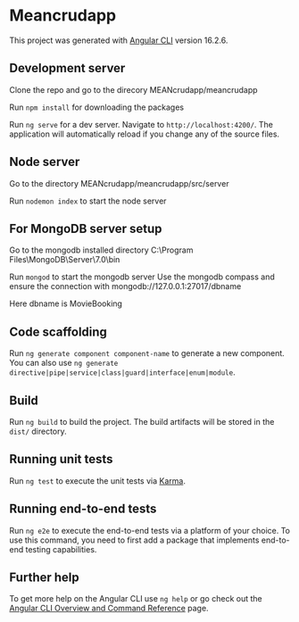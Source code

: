 # Meancrudapp

This project was generated with [Angular CLI](https://github.com/angular/angular-cli) version 16.2.6.

## Development server

Clone the repo and go to the direcory MEANcrudapp/meancrudapp

Run `npm install` for downloading the packages

Run `ng serve` for a dev server. Navigate to `http://localhost:4200/`. The application will automatically reload if you change any of the source files.

## Node server

Go to the directory MEANcrudapp/meancrudapp/src/server 

Run `nodemon index` to start the node server

## For MongoDB server setup

Go to the mongodb installed directory C:\Program Files\MongoDB\Server\7.0\bin

Run `mongod` to start the mongodb server
Use the mongodb compass and ensure the connection with mongodb://127.0.0.1:27017/dbname

Here dbname is MovieBooking



## Code scaffolding

Run `ng generate component component-name` to generate a new component. You can also use `ng generate directive|pipe|service|class|guard|interface|enum|module`.

## Build

Run `ng build` to build the project. The build artifacts will be stored in the `dist/` directory.

## Running unit tests

Run `ng test` to execute the unit tests via [Karma](https://karma-runner.github.io).

## Running end-to-end tests

Run `ng e2e` to execute the end-to-end tests via a platform of your choice. To use this command, you need to first add a package that implements end-to-end testing capabilities.

## Further help

To get more help on the Angular CLI use `ng help` or go check out the [Angular CLI Overview and Command Reference](https://angular.io/cli) page.
